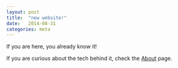 ```yaml
---
layout: post
title:  "new website!"
date:   2014-08-31
categories: meta
---
```


If you are here, you already know it! 

If you are curious about the tech behind it, check the [About](/about/) page. 
